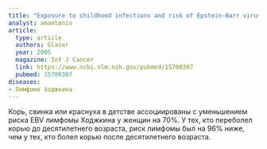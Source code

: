 ```yaml
---
title: "Exposure to childhood infections and risk of Epstein-Barr virus--defined Hodgkin's lymphoma in women"
analyst: amantonio
article:
  type: article
  authors: Glaser
  year: 2005
  magazine: Int J Cancer
  link: https://www.ncbi.nlm.nih.gov/pubmed/15700307
  pubmed: 15700307
diseases:
- Лимфома Ходжкина
---
```


Корь, свинка или краснуха в детстве ассоциированы с уменьшением риска EBV лимфомы Ходжкина у женщин на 70%.
У тех, кто переболел корью до десятилетнего возраста, риск лимфомы был на 96% ниже, чем у тех, кто болел корью после десятилетнего возраста.
